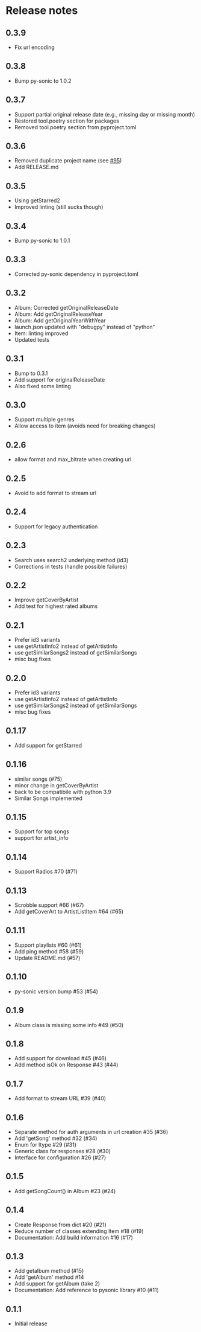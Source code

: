 # Release notes

## 0.3.9

- Fix url encoding

## 0.3.8

- Bump py-sonic to 1.0.2

## 0.3.7

- Support partial original release date (e.g., missing day or missing month)
- Restored tool.poetry section for packages
- Removed tool.poetry section from pyproject.toml

## 0.3.6

- Removed duplicate project name (see [#95](https://github.com/GioF71/subsonic-connector/issues/95))
- Add RELEASE.md

## 0.3.5

- Using getStarred2
- Improved linting (still sucks though)

## 0.3.4

- Bump py-sonic to 1.0.1

## 0.3.3

- Corrected py-sonic dependency in pyproject.toml

## 0.3.2

- Album: Corrected getOriginalReleaseDate
- Album: Add getOriginalReleaseYear
- Album: Add getOriginalYearWithYear
- launch.json updated with "debugpy" instead of "python"
- Item: linting improved
- Updated tests

## 0.3.1

- Bump to 0.3.1
- Add support for originalReleaseDate
- Also fixed some linting

## 0.3.0

- Support multiple genres
- Allow access to item (avoids need for breaking changes)

## 0.2.6

- allow format and max_bitrate when creating url

## 0.2.5

- Avoid to add format to stream url

## 0.2.4

- Support for legacy authentication

## 0.2.3

- Search uses search2 underlying method (id3)
- Corrections in tests (handle possible failures)

## 0.2.2

- Improve getCoverByArtist
- Add test for highest rated albums

## 0.2.1

- Prefer id3 variants
- use getArtistInfo2 instead of getArtistInfo
- use getSimilarSongs2 instead of getSimilarSongs
- misc bug fixes

## 0.2.0

- Prefer id3 variants
- use getArtistInfo2 instead of getArtistInfo
- use getSimilarSongs2 instead of getSimilarSongs
- misc bug fixes

## 0.1.17

- Add support for getStarred

## 0.1.16

- similar songs (#75)
- minor change in getCoverByArtist
- back to be compatibile with python 3.9
- Similar Songs implemented

## 0.1.15

- Support for top songs
- support for artist_info

## 0.1.14

- Support Radios #70 (#71)

## 0.1.13

- Scrobble support #66 (#67)
- Add getCoverArt to ArtistListItem #64 (#65)

## 0.1.11

- Support playlists #60 (#61)
- Add ping method #58 (#59)
- Update README.md (#57)

## 0.1.10

- py-sonic version bump #53 (#54)

## 0.1.9

- Album class is missing some info #49 (#50)

## 0.1.8

- Add support for download #45 (#46)
- Add method isOk on Response #43 (#44)

## 0.1.7

- Add format to stream URL #39 (#40)

## 0.1.6

- Separate method for auth arguments in url creation #35 (#36)
- Add 'getSong' method #32 (#34)
- Enum for ltype #29 (#31)
- Generic class for responses #28 (#30)
- Interface for configuration #26 (#27)

## 0.1.5

- Add getSongCount() in Album #23 (#24)

## 0.1.4

- Create Response from dict #20 (#21)
- Reduce number of classes extending Item #18 (#19)
- Documentation: Add build information #16 (#17)

## 0.1.3

- Add getalbum method (#15)
- Add 'getAlbum' method #14
- Add support for getAlbum (take 2)
- Documentation: Add reference to pysonic library #10 (#11)

## 0.1.1

- Initial release
